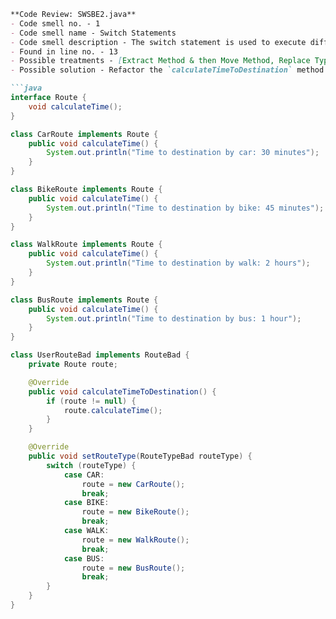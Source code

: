```markdown
**Code Review: SWSBE2.java**
- Code smell no. - 1
- Code smell name - Switch Statements
- Code smell description - The switch statement is used to execute different parts of the code based on the value of routeType, leading to a violation of the Open/Closed Principle.
- Found in line no. - 13
- Possible treatments - [Extract Method & then Move Method, Replace Type Code with Subclasses or Replace Type Code with State/Strategy, Replace Conditional with Polymorphism, Replace Parameter with Explicit Methods, Introduce Null Object]
- Possible solution - Refactor the `calculateTimeToDestination` method by replacing the switch statement with a polymorphic approach using subclasses, where each route type (CAR, BIKE, WALK, BUS) has its own implementation of a `calculateTime` method.

```java
interface Route {
    void calculateTime();
}

class CarRoute implements Route {
    public void calculateTime() {
        System.out.println("Time to destination by car: 30 minutes");
    }
}

class BikeRoute implements Route {
    public void calculateTime() {
        System.out.println("Time to destination by bike: 45 minutes");
    }
}

class WalkRoute implements Route {
    public void calculateTime() {
        System.out.println("Time to destination by walk: 2 hours");
    }
}

class BusRoute implements Route {
    public void calculateTime() {
        System.out.println("Time to destination by bus: 1 hour");
    }
}

class UserRouteBad implements RouteBad {
    private Route route;

    @Override
    public void calculateTimeToDestination() {
        if (route != null) {
            route.calculateTime();
        }
    }

    @Override
    public void setRouteType(RouteTypeBad routeType) {
        switch (routeType) {
            case CAR:
                route = new CarRoute();
                break;
            case BIKE:
                route = new BikeRoute();
                break;
            case WALK:
                route = new WalkRoute();
                break;
            case BUS:
                route = new BusRoute();
                break;
        }
    }
}
```
```